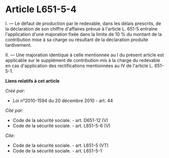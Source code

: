 # Article L651-5-4

I. ― Le défaut de production par le redevable, dans les délais prescrits, de la déclaration de son chiffre d'affaires prévue
à l'article L. 651-5 entraîne l'application d'une majoration fixée dans la limite de 10 % du montant de la contribution mise
à sa charge ou résultant de la déclaration produite tardivement. 

II. ― Une majoration identique à celle mentionnée au I du présent article est applicable sur le supplément de contribution
mis à la charge du redevable en cas d'application des rectifications mentionnées au IV de l'article L. 651-5-1.

**Liens relatifs à cet article**

_Créé par_:

  - Loi n°2010-1594 du 20 décembre 2010 - art. 44

_Cité par_:

  - Code de la sécurité sociale. - art. D651-12 (V)
  - Code de la sécurité sociale. - art. L651-5-6 (V)

_Cite_:

  - Code de la sécurité sociale. - art. L651-5 (VT)
  - Code de la sécurité sociale. - art. L651-5-1
